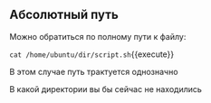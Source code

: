 ## Абсолютный путь

Можно обратиться по полному пути к файлу:

`cat /home/ubuntu/dir/script.sh`{{execute}}

В этом случае путь трактуется однозначно

В какой директории вы бы сейчас не находились